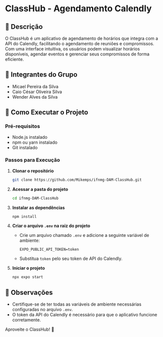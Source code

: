 # ClassHub - Agendamento Calendly

## 📝 Descrição
O ClassHub é um aplicativo de agendamento de horários que integra com a API do Calendly, facilitando o agendamento de reuniões e compromissos. Com uma interface intuitiva, os usuários podem visualizar horários disponíveis, agendar eventos e gerenciar seus compromissos de forma eficiente.

## 👥 Integrantes do Grupo
- Micael Pereira da Silva
- Caio César Oliveira Silva
- Wender Alves da Silva

## 🚀 Como Executar o Projeto

### Pré-requisitos
- Node.js instalado
- npm ou yarn instalado
- Git instalado

### Passos para Execução

1. **Clonar o repositório**
   ```bash
   git clone https://github.com/Mikemps/ifnmg-DAM-ClassHub.git
   ```

2. **Acessar a pasta do projeto**
   ```bash
   cd ifnmg-DAM-ClassHub
   ```

3. **Instalar as dependências**
   ```bash
   npm install
   ```

4. **Criar o arquivo `.env` na raiz do projeto**
   - Crie um arquivo chamado `.env` e adicione a seguinte variável de ambiente:
     ```
     EXPO_PUBLIC_API_TOKEN=token
     ```
   - Substitua `token` pelo seu token de API do Calendly.

5. **Iniciar o projeto**
   ```bash
   npx expo start
   ```

## 📌 Observações
- Certifique-se de ter todas as variáveis de ambiente necessárias configuradas no arquivo `.env`.
- O token da API do Calendly é necessário para que o aplicativo funcione corretamente.

Aproveite o ClassHub! 🎉

